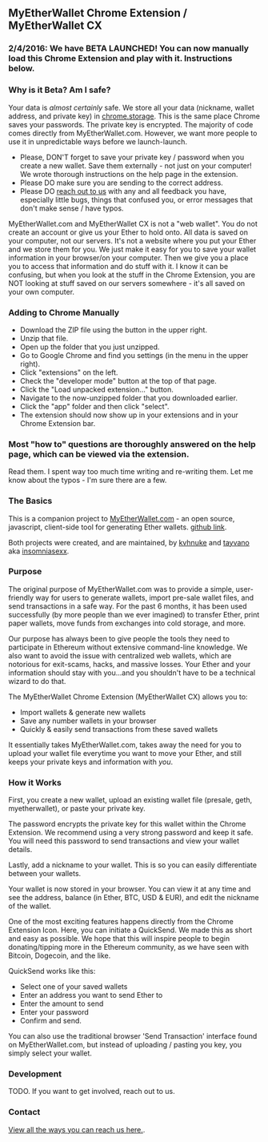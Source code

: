 ## MyEtherWallet Chrome Extension / MyEtherWallet CX

### 2/4/2016: We have BETA LAUNCHED! You can now manually load this Chrome Extension and play with it. Instructions below.

### Why is it Beta? Am I safe?
Your data is *almost certainly* safe. We store all your data (nickname, wallet address, and private key) in [chrome.storage](https://developer.chrome.com/extensions/storage). This is the same place Chrome saves your passwords. The private key is encrypted. The majority of code comes directly from MyEtherWallet.com. However, we want more people to use it in unpredictable ways before we launch-launch.

- Please, DON'T forget to save your private key / password when you create a new wallet. Save them externally - not just on your computer! We wrote thorough instructions on the help page in the extension.
- Please DO make sure you are sending to the correct address.
- Please DO [reach out to us](https://www.myetherwallet.com/#contact) with any and all feedback you have, especially little bugs, things that confused you, or error messages that don't make sense / have typos.

MyEtherWallet.com and MyEtherWallet CX is not a "web wallet". You do not create an account or give us your Ether to hold onto. All data is saved on your computer, not our servers. It's not a website where you put your Ether and we store them for you. We just make it easy for you to save your wallet information in your browser/on your computer. Then we give you a place you to access that information and do stuff with it. I know it can be confusing, but when you look at the stuff in the Chrome Extension, you are NOT looking at stuff saved on our servers somewhere - it's all saved on your own computer.

### Adding to Chrome Manually

- Download the ZIP file using the button in the upper right.
- Unzip that file.
- Open up the folder that you just unzipped.
- Go to Google Chrome and find you settings (in the menu in the upper right).
- Click "extensions" on the left.
- Check the "developer mode" button at the top of that page.
- Click the "Load unpacked extension..." button.
- Navigate to the now-unzipped folder that you downloaded earlier.
- Click the "app" folder and then click "select".
- The extension should now show up in your extensions and in your Chrome Extension bar.

### Most "how to" questions are thoroughly answered on the help page, which can be viewed via the extension.

Read them. I spent way too much time writing and re-writing them. Let me know about the typos - I'm sure there are a few.

### The Basics

This is a companion project to [MyEtherWallet.com](https://www.myetherwallet.com) - an open source, javascript, client-side tool for generating Ether wallets. [github link](https://github.com/kvhnuke/etherwallet).

Both projects were created, and are maintained, by [kvhnuke](https://github.com/kvhnuke) and [tayvano](https://github.com/tayvano) aka [insomniasexx](https://www.reddit.com/user/insomniasexx).

### Purpose

The original purpose of MyEtherWallet.com was to provide a simple, user-friendly way for users to generate wallets, import pre-sale wallet files, and send transactions in a safe way. For the past 6 months, it has been used successfully (by more people than we ever imagined) to transfer Ether, print paper wallets, move funds from exchanges into cold storage, and more.

Our purpose has always been to give people the tools they need to participate in Ethereum without extensive command-line knowledge. We also want to avoid the issue with centralized web wallets, which are notorious for exit-scams, hacks, and massive losses. Your Ether and your information should stay with you...and you shouldn't have to be a technical wizard to do that.

The MyEtherWallet Chrome Extension (MyEtherWallet CX) allows you to:
- Import wallets & generate new wallets
- Save any number wallets in your browser
- Quickly & easily send transactions from these saved wallets

It essentially takes MyEtherWallet.com, takes away the need for you to upload your wallet file everytime you want to move your Ether, and still keeps your private keys and information with *you*.

### How it Works

First, you create a new wallet, upload an existing wallet file (presale, geth, myetherwallet), or paste your private key.

The password encrypts the private key for this wallet within the Chrome Extension. We recommend using a very strong password and keep it safe. You will need this password to send transactions and view your wallet details.

Lastly, add a nickname to your wallet. This is so you can easily differentiate between your wallets.

Your wallet is now stored in your browser. You can view it at any time and see the address, balance (in Ether, BTC, USD & EUR), and edit the nickname of the wallet.

One of the most exciting features happens directly from the Chrome Extension Icon. Here, you can initiate a QuickSend. We made this as short and easy as possible. We hope that this will inspire people to begin donating/tipping more in the Ethereum community, as we have seen with Bitcoin, Dogecoin, and the like.

QuickSend works like this:
- Select one of your saved wallets
- Enter an address you want to send Ether to
- Enter the amount to send
- Enter your password
- Confirm and send.

You can also use the traditional browser 'Send Transaction' interface found on MyEtherWallet.com, but instead of uploading / pasting you key, you simply select your wallet.

### Development
TODO. If you want to get involved, reach out to us.

### Contact
[View all the ways you can reach us here.](https://www.myetherwallet.com/#contact).
